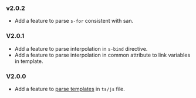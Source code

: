 ### v2.0.2
* Add a feature to parse `s-for` consistent with san.

### V2.0.1

* Add a feature to parse interpolation in `s-bind` directive.
* Add a feature to parse interpolation in common attribute to link variables in template.

### V2.0.0

* Add a feature to [parse templates](https://github.com/searchfe/san-eslint-parser/pull/5) in `ts/js` file.
